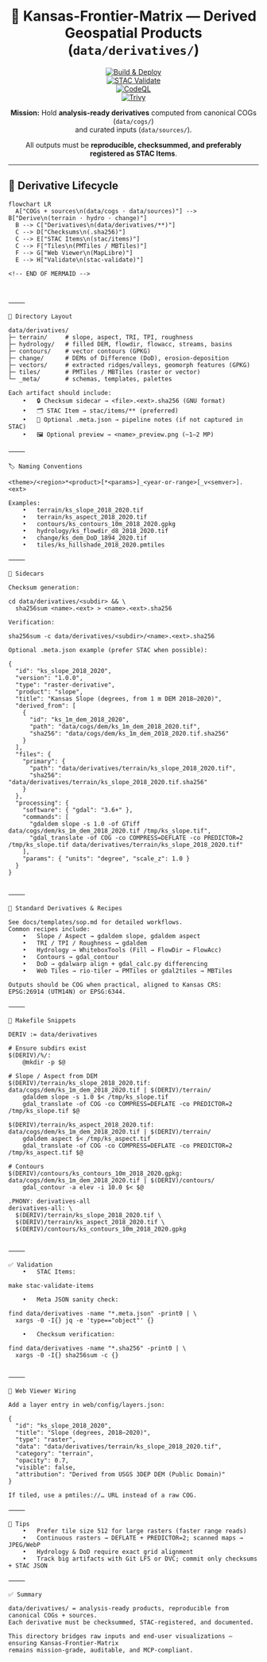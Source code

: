 <div align="center">

# 🧭 Kansas-Frontier-Matrix — Derived Geospatial Products (`data/derivatives/`)

[![Build & Deploy](https://github.com/bartytime4life/Kansas-Frontier-Matrix/actions/workflows/site.yml/badge.svg)](../../.github/workflows/site.yml)  
[![STAC Validate](https://github.com/bartytime4life/Kansas-Frontier-Matrix/actions/workflows/stac-validate.yml/badge.svg)](../../.github/workflows/stac-validate.yml)  
[![CodeQL](https://github.com/bartytime4life/Kansas-Frontier-Matrix/actions/workflows/codeql.yml/badge.svg)](../../.github/workflows/codeql.yml)  
[![Trivy](https://github.com/bartytime4life/Kansas-Frontier-Matrix/actions/workflows/trivy.yml/badge.svg)](../../.github/workflows/trivy.yml)

**Mission:** Hold **analysis-ready derivatives** computed from canonical COGs (`data/cogs/`)  
and curated inputs (`data/sources/`).  

All outputs must be **reproducible, checksummed, and preferably registered as STAC Items**.  

</div>

---

## 🔄 Derivative Lifecycle

```mermaid
flowchart LR
  A["COGs + sources\n(data/cogs · data/sources)"] --> B["Derive\n(terrain · hydro · change)"]
  B --> C["Derivatives\n(data/derivatives/**)"]
  C --> D["Checksums\n(.sha256)"]
  C --> E["STAC Items\n(stac/items)"]
  C --> F["Tiles\n(PMTiles / MBTiles)"]
  F --> G["Web Viewer\n(MapLibre)"]
  E --> H["Validate\n(stac-validate)"]

<!-- END OF MERMAID -->



⸻

📂 Directory Layout

data/derivatives/
├─ terrain/     # slope, aspect, TRI, TPI, roughness
├─ hydrology/   # filled DEM, flowdir, flowacc, streams, basins
├─ contours/    # vector contours (GPKG)
├─ change/      # DEMs of Difference (DoD), erosion-deposition
├─ vectors/     # extracted ridges/valleys, geomorph features (GPKG)
├─ tiles/       # PMTiles / MBTiles (raster or vector)
└─ _meta/       # schemas, templates, palettes

Each artifact should include:
	•	🔒 Checksum sidecar → <file>.<ext>.sha256 (GNU format)
	•	🗂 STAC Item → stac/items/** (preferred)
	•	📝 Optional .meta.json → pipeline notes (if not captured in STAC)
	•	🖼 Optional preview → <name>_preview.png (~1–2 MP)

⸻

🏷️ Naming Conventions

<theme>/<region>*<product>[*<params>]_<year-or-range>[_v<semver>].<ext>

Examples:
	•	terrain/ks_slope_2018_2020.tif
	•	terrain/ks_aspect_2018_2020.tif
	•	contours/ks_contours_10m_2018_2020.gpkg
	•	hydrology/ks_flowdir_d8_2018_2020.tif
	•	change/ks_dem_DoD_1894_2020.tif
	•	tiles/ks_hillshade_2018_2020.pmtiles

⸻

🔐 Sidecars

Checksum generation:

cd data/derivatives/<subdir> && \
  sha256sum <name>.<ext> > <name>.<ext>.sha256

Verification:

sha256sum -c data/derivatives/<subdir>/<name>.<ext>.sha256

Optional .meta.json example (prefer STAC when possible):

{
  "id": "ks_slope_2018_2020",
  "version": "1.0.0",
  "type": "raster-derivative",
  "product": "slope",
  "title": "Kansas Slope (degrees, from 1 m DEM 2018–2020)",
  "derived_from": [
    {
      "id": "ks_1m_dem_2018_2020",
      "path": "data/cogs/dem/ks_1m_dem_2018_2020.tif",
      "sha256": "data/cogs/dem/ks_1m_dem_2018_2020.tif.sha256"
    }
  ],
  "files": {
    "primary": {
      "path": "data/derivatives/terrain/ks_slope_2018_2020.tif",
      "sha256": "data/derivatives/terrain/ks_slope_2018_2020.tif.sha256"
    }
  },
  "processing": {
    "software": { "gdal": "3.6+" },
    "commands": [
      "gdaldem slope -s 1.0 -of GTiff data/cogs/dem/ks_1m_dem_2018_2020.tif /tmp/ks_slope.tif",
      "gdal_translate -of COG -co COMPRESS=DEFLATE -co PREDICTOR=2 /tmp/ks_slope.tif data/derivatives/terrain/ks_slope_2018_2020.tif"
    ],
    "params": { "units": "degree", "scale_z": 1.0 }
  }
}


⸻

🧪 Standard Derivatives & Recipes

See docs/templates/sop.md for detailed workflows.
Common recipes include:
	•	Slope / Aspect → gdaldem slope, gdaldem aspect
	•	TRI / TPI / Roughness → gdaldem
	•	Hydrology → WhiteboxTools (Fill → FlowDir → FlowAcc)
	•	Contours → gdal_contour
	•	DoD → gdalwarp align + gdal_calc.py differencing
	•	Web Tiles → rio-tiler → PMTiles or gdal2tiles → MBTiles

Outputs should be COG when practical, aligned to Kansas CRS: EPSG:26914 (UTM14N) or EPSG:6344.

⸻

🧰 Makefile Snippets

DERIV := data/derivatives

# Ensure subdirs exist
$(DERIV)/%/:
	@mkdir -p $@

# Slope / Aspect from DEM
$(DERIV)/terrain/ks_slope_2018_2020.tif: data/cogs/dem/ks_1m_dem_2018_2020.tif | $(DERIV)/terrain/
	gdaldem slope -s 1.0 $< /tmp/ks_slope.tif
	gdal_translate -of COG -co COMPRESS=DEFLATE -co PREDICTOR=2 /tmp/ks_slope.tif $@

$(DERIV)/terrain/ks_aspect_2018_2020.tif: data/cogs/dem/ks_1m_dem_2018_2020.tif | $(DERIV)/terrain/
	gdaldem aspect $< /tmp/ks_aspect.tif
	gdal_translate -of COG -co COMPRESS=DEFLATE -co PREDICTOR=2 /tmp/ks_aspect.tif $@

# Contours
$(DERIV)/contours/ks_contours_10m_2018_2020.gpkg: data/cogs/dem/ks_1m_dem_2018_2020.tif | $(DERIV)/contours/
	gdal_contour -a elev -i 10.0 $< $@

.PHONY: derivatives-all
derivatives-all: \
  $(DERIV)/terrain/ks_slope_2018_2020.tif \
  $(DERIV)/terrain/ks_aspect_2018_2020.tif \
  $(DERIV)/contours/ks_contours_10m_2018_2020.gpkg


⸻

✅ Validation
	•	STAC Items:

make stac-validate-items

	•	Meta JSON sanity check:

find data/derivatives -name "*.meta.json" -print0 | \
  xargs -0 -I{} jq -e 'type=="object"' {}

	•	Checksum verification:

find data/derivatives -name "*.sha256" -print0 | \
  xargs -0 -I{} sha256sum -c {}


⸻

🔗 Web Viewer Wiring

Add a layer entry in web/config/layers.json:

{
  "id": "ks_slope_2018_2020",
  "title": "Slope (degrees, 2018–2020)",
  "type": "raster",
  "data": "data/derivatives/terrain/ks_slope_2018_2020.tif",
  "category": "terrain",
  "opacity": 0.7,
  "visible": false,
  "attribution": "Derived from USGS 3DEP DEM (Public Domain)"
}

If tiled, use a pmtiles://… URL instead of a raw COG.

⸻

🧭 Tips
	•	Prefer tile size 512 for large rasters (faster range reads)
	•	Continuous rasters → DEFLATE + PREDICTOR=2; scanned maps → JPEG/WebP
	•	Hydrology & DoD require exact grid alignment
	•	Track big artifacts with Git LFS or DVC; commit only checksums + STAC JSON

⸻

✅ Summary

data/derivatives/ = analysis-ready products, reproducible from canonical COGs + sources.
Each derivative must be checksummed, STAC-registered, and documented.

This directory bridges raw inputs and end-user visualizations — ensuring Kansas-Frontier-Matrix
remains mission-grade, auditable, and MCP-compliant.